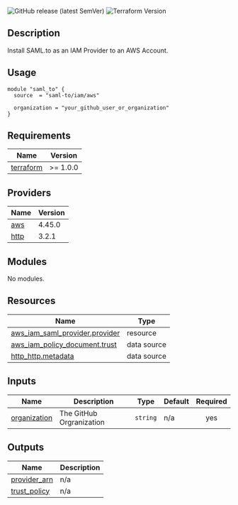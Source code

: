 ![GitHub release (latest SemVer)](https://img.shields.io/github/v/release/saml-to/terraform-aws-iam)
![Terraform Version](https://img.shields.io/badge/tf-%3E%3D1.0.0-blue.svg)

## Description

Install SAML.to as an IAM Provider to an AWS Account.

## Usage

```hcl
module "saml_to" {
  source  = "saml-to/iam/aws"
  
  organization = "your_github_user_or_organization"
}
```

<!-- BEGIN_TF_DOCS -->
## Requirements

| Name | Version |
|------|---------|
| <a name="requirement_terraform"></a> [terraform](#requirement\_terraform) | >= 1.0.0 |

## Providers

| Name | Version |
|------|---------|
| <a name="provider_aws"></a> [aws](#provider\_aws) | 4.45.0 |
| <a name="provider_http"></a> [http](#provider\_http) | 3.2.1 |

## Modules

No modules.

## Resources

| Name | Type |
|------|------|
| [aws_iam_saml_provider.provider](https://registry.terraform.io/providers/hashicorp/aws/latest/docs/resources/iam_saml_provider) | resource |
| [aws_iam_policy_document.trust](https://registry.terraform.io/providers/hashicorp/aws/latest/docs/data-sources/iam_policy_document) | data source |
| [http_http.metadata](https://registry.terraform.io/providers/hashicorp/http/latest/docs/data-sources/http) | data source |

## Inputs

| Name | Description | Type | Default | Required |
|------|-------------|------|---------|:--------:|
| <a name="input_organization"></a> [organization](#input\_organization) | The GitHub Orgranization | `string` | n/a | yes |

## Outputs

| Name | Description |
|------|-------------|
| <a name="output_provider_arn"></a> [provider\_arn](#output\_provider\_arn) | n/a |
| <a name="output_trust_policy"></a> [trust\_policy](#output\_trust\_policy) | n/a |
<!-- END_TF_DOCS -->
